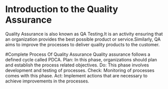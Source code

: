 # Introduction to the Quality Assurance
Quality Assurance is also known as QA Testing.It is an activity ensuring that an organization provides the best possible product or service.Similarly, QA aims to improve the processes to deliver quality products to the customer.

#Complete Process Of Quality Assurance
Quality assurance follows a defined cycle called PDCA. 
Plan: In this phase, organizations should plan and establish the process related objectives. 
Do: This phase involves development and testing of processes. 
Check: Monitoring of processes comes with this phase.
Act: Implement actions that are necessary to achieve improvements in the processes.

